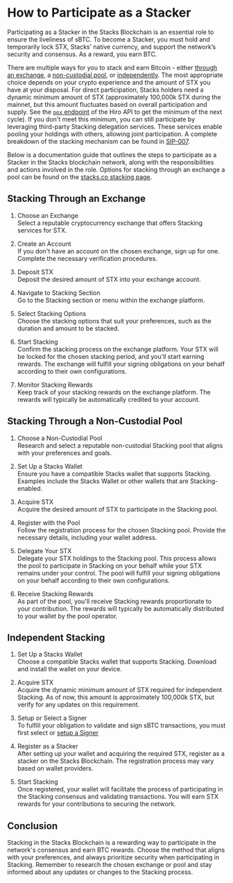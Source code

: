 # How to Participate as a Stacker
Participating as a Stacker in the Stacks Blockchain is an essential role to ensure the liveliness of sBTC. To become a Stacker, you must hold and temporarily lock STX, Stacks’ native currency, and support the network’s security and consensus. As a reward, you earn BTC. 

There are multiple ways for you to stack and earn Bitcoin - either [through an exchange](#stacking-through-an-exchange), a [non-custodial pool](#stacking-through-a-non-custodial-pool), or [independently](#independent-stacking). The most appropriate choice depends on your crypto experience and the amount of STX you have at your disposal. For direct participation, Stacks holders need a dynamic minimum amount of STX (approximately 100,000k STX during the mainnet, but this amount fluctuates based on overall participation and supply. See the [`pox` endpoint](https://docs.hiro.so/api#tag/Info/operation/get_pox_info) of the Hiro API to get the minimum of the next cycle). If you don't meet this minimum, you can still participate by leveraging third-party Stacking delegation services. These services enable pooling your holdings with others, allowing joint participation. A complete breakdown of the stacking mechanism can be found in [SIP-007](https://github.com/stacksgov/sips/blob/main/sips/sip-007/sip-007-stacking-consensus.md).  

Below is a documentation guide that outlines the steps to participate as a Stacker in the Stacks blockchain network, along with the responsibilities and actions involved in the role. Options for stacking through an exchange a pool can be found on the [stacks.co stacking page](https://www.stacks.co/learn/stacking#startstacking).

## Stacking Through an Exchange

1. Choose an Exchange  
Select a reputable cryptocurrency exchange that offers Stacking services for STX.

2. Create an Account  
If you don't have an account on the chosen exchange, sign up for one. Complete the necessary verification procedures.

3. Deposit STX  
Deposit the desired amount of STX into your exchange account.

4. Navigate to Stacking Section  
Go to the Stacking section or menu within the exchange platform.

5. Select Stacking Options  
Choose the stacking options that suit your preferences, such as the duration and amount to be stacked.

6. Start Stacking  
Confirm the stacking process on the exchange platform. Your STX will be locked for the chosen stacking period, and you'll start earning rewards. The exchange will fulfill your signing obligations on your behalf according to their own configurations.

7. Monitor Stacking Rewards  
Keep track of your stacking rewards on the exchange platform. The rewards will typically be automatically credited to your account.

## Stacking Through a Non-Custodial Pool

1. Choose a Non-Custodial Pool  
Research and select a reputable non-custodial Stacking pool that aligns with your preferences and goals.

2. Set Up a Stacks Wallet  
Ensure you have a compatible Stacks wallet that supports Stacking. Examples include the Stacks Wallet or other wallets that are Stacking-enabled.

3. Acquire STX  
Acquire the desired amount of STX to participate in the Stacking pool.

4. Register with the Pool  
Follow the registration process for the chosen Stacking pool. Provide the necessary details, including your wallet address.

5. Delegate Your STX  
Delegate your STX holdings to the Stacking pool. This process allows the pool to participate in Stacking on your behalf while your STX remains under your control. The pool will fulfill your signing obligations on your behalf according to their own configurations.

6. Receive Stacking Rewards  
As part of the pool, you'll receive Stacking rewards proportionate to your contribution. The rewards will typically be automatically distributed to your wallet by the pool operator.

## Independent Stacking

1. Set Up a Stacks Wallet  
Choose a compatible Stacks wallet that supports Stacking. Download and install the wallet on your device.

2. Acquire STX  
Acquire the dynamic minimum amount of STX required for independent Stacking. As of now, this amount is approximately 100,000k STX, but verify for any updates on this requirement.

3. Setup or Select a Signer  
To fulfill your obligation to validate and sign sBTC transactions, you must first select or [setup a Signer](how-to-signer.md)

4. Register as a Stacker  
After setting up your wallet and acquiring the required STX, register as a stacker on the Stacks Blockchain. The registration process may vary based on wallet providers.

5. Start Stacking  
Once registered, your wallet will facilitate the process of participating in the Stacking consensus and validating transactions. You will earn STX rewards for your contributions to securing the network.

## Conclusion

Stacking in the Stacks Blockchain is a rewarding way to participate in the network's consensus and earn BTC rewards. Choose the method that aligns with your preferences, and always prioritize security when participating in Stacking. Remember to research the chosen exchange or pool and stay informed about any updates or changes to the Stacking process.